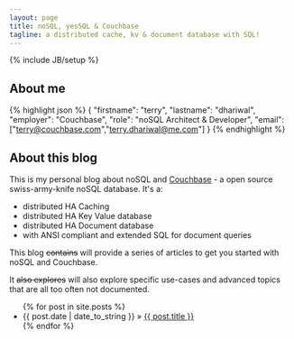 ```yaml
---
layout: page
title: noSQL, yesSQL & Couchbase
tagline: a distributed cache, kv & document database with SQL!
---
```

{% include JB/setup %}

## About me

{% highlight json %}
{
  "firstname": "terry",
  "lastname": "dhariwal",
  "employer": "Couchbase",
  "role": "noSQL Architect & Developer",
  "email": ["terry@couchbase.com","terry.dhariwal@me.com"]
}
{% endhighlight %}

## About this blog

This is my personal blog about noSQL and [Couchbase](http://www.couchbase.com) - a open source swiss-army-knife noSQL database. It's a:

* distributed HA Caching
* distributed HA Key Value database
* distributed HA Document database
* with ANSI compliant and extended SQL for document queries
 

This blog <del>contains</del> will provide a series of articles to get you started with noSQL and Couchbase. 

It <del>also explores</del> will also explore specific use-cases and advanced topics that are all too often not documented.  

<ul class="posts">
  {% for post in site.posts %}
    <li><span>{{ post.date | date_to_string }}</span> &raquo; <a href="{{ BASE_PATH }}{{ post.url }}">{{ post.title }}</a></li>
  {% endfor %}
</ul>

